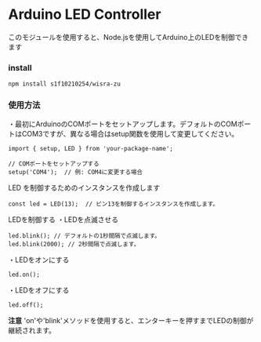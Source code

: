 # Arduino LED Controller
このモジュールを使用すると、Node.jsを使用してArduino上のLEDを制御できます

### install
```
npm install s1f10210254/wisra-zu
```

### 使用方法
・最初にArduinoのCOMポートをセットアップします。デフォルトのCOMポートはCOM3ですが、異なる場合はsetup関数を使用して変更してください。

```
import { setup, LED } from 'your-package-name';

// COMポートをセットアップする
setup('COM4');  // 例: COM4に変更する場合
```

LED を制御するためのインスタンスを作成します
```
const led = LED(13);  // ピン13を制御するインスタンスを作成します。
```

LEDを制御する
・LEDを点滅させる
```
led.blink(); // デフォルトの1秒間隔で点滅します。
led.blink(2000); // 2秒間隔で点滅します。
```

・LEDをオンにする
```
led.on();
```

・LEDをオフにする
```
led.off();
```

**注意** 'on'や'blink'メソッドを使用すると、エンターキーを押すまでLEDの制御が継続されます。
